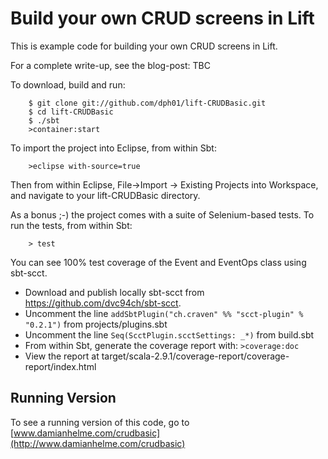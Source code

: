 # Build your own CRUD screens in Lift

This is example code for building your own CRUD screens in Lift.

For a complete write-up, see the blog-post: TBC


To download, build and run:

        $ git clone git://github.com/dph01/lift-CRUDBasic.git
        $ cd lift-CRUDBasic
        $ ./sbt
        >container:start

To import the project into Eclipse, from within Sbt:

        >eclipse with-source=true
        
Then from within Eclipse, File->Import -> Existing Projects into Workspace, and navigate to your lift-CRUDBasic directory.
    
As a bonus ;-) the project comes with a suite of Selenium-based tests. To run the tests, from within Sbt:

        > test
        
You can see 100% test coverage of the Event and EventOps class using sbt-scct. 

  * Download and publish locally sbt-scct from https://github.com/dvc94ch/sbt-scct.
  * Uncomment the line `addSbtPlugin("ch.craven" %% "scct-plugin" % "0.2.1")` from projects/plugins.sbt
  * Uncomment the line `Seq(ScctPlugin.scctSettings: _*)` from build.sbt
  * From within Sbt, generate the coverage report with: `>coverage:doc`
  * View the report at target/scala-2.9.1/coverage-report/coverage-report/index.html

## Running Version
To see a running version of this code, go to [www.damianhelme.com/crudbasic](http://www.damianhelme.com/crudbasic)

